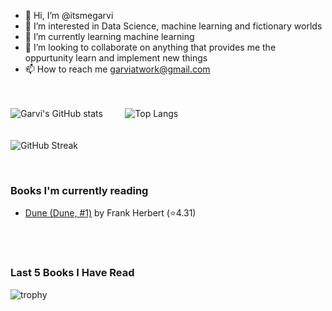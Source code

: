 - 👋 Hi, I’m @itsmegarvi
- 👀 I’m interested in Data Science, machine learning and fictionary worlds
- 🌱 I’m currently learning machine learning
- 💞️ I’m looking to collaborate on anything that provides me the oppurtunity learn and implement new things
- 📫 How to reach me garviatwork@gmail.com

<br><br>
![Garvi's GitHub stats](https://github-readme-stats.vercel.app/api?username=itsmegarvi&count_private=true&theme=tokyonight)<!--(https://github.com/anuraghazra/github-readme-stats)--> &nbsp;&nbsp;&nbsp;&nbsp;&nbsp;&nbsp;&nbsp; ![Top Langs](https://github-readme-stats.vercel.app/api/top-langs/?username=itsmegarvi&layout=compact&hide=jupyter%20notebook&count_private=true&theme=tokyonight)<!--(https://github.com/anuraghazra/github-readme-stats) -->
<br>
<br><br>
![GitHub Streak](https://streak-stats.demolab.com/?user=itsmegarvi&theme=tokyonight&count_private=true) <!--(https://git.io/streak-stats)-->

<br />

### Books I'm currently reading

<!-- GOODREADS-LIST:START -->
- [Dune (Dune, #1)](https://www.goodreads.com/review/show/5695066969?utm_medium=api&utm_source=rss) by Frank Herbert (⭐️4.31)
<!-- GOODREADS-LIST:END -->

<br /><br>

### Last 5 Books I Have Read

<!-- GOODREADS-READ-LIST:START -->
<!-- GOODREADS-READ-LIST:END -->

![trophy](https://github-profile-trophy.vercel.app/?username=itsmegarvi&theme=monokai&count_private=true)<!--(https://github.com/ryo-ma/github-profile-trophy)-->
